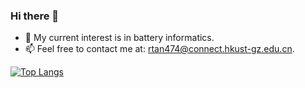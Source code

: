 ### Hi there 👋

<!--
**Ruifeng-Tan/Ruifeng-Tan** is a ✨ _special_ ✨ repository because its `README.md` (this file) appears on your GitHub profile.

Here are some ideas to get you started:

- 🔭 I’m currently working on ...
- 🌱 I’m currently learning ...
- 👯 I’m looking to collaborate on ...
- 🤔 I’m looking for help with ...
- 💬 Ask me about ...
- 📫 How to reach me: ...
- 😄 Pronouns: ...
- ⚡ Fun fact: ...
-->

- 🔭 My current interest is in battery informatics.
- 📫 Feel free to contact me at: rtan474@connect.hkust-gz.edu.cn.



[![Top Langs](https://github-readme-stats.vercel.app/api/top-langs/?username=Ruifeng-Tan&layout=compact)](https://github.com/Ruifeng-Tan/github-readme-stats)



